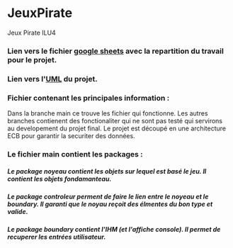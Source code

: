 # JeuxPirate
Jeux Pirate ILU4


### Lien vers le fichier [google sheets](https://docs.google.com/spreadsheets/d/1pEVe0BCmCFwTrj3oVM-OLpM3KjLV1VXAa6MbzpMAnc4/edit?gid=0#gid=0) avec la repartition du travail pour le projet.

### Lien vers l'[UML](https://lucid.app/lucidchart/2e8563b0-2497-4d1a-8210-dc52462ad762/edit?viewport_loc=-660%2C290%2C3778%2C1852%2C0_0&invitationId=inv_8b7d8a13-1c0c-465e-966b-c41893010b6c) du projet.


### Fichier contenant les principales information : 

Dans la branche main ce trouve les fichier qui fonctionne. Les autres branches contienent  des fonctionaliter qui ne sont pas testé qui servirons au developement du projet final. Le projet est découpé en une architecture ECB pour garantir la securiter des données. 

### Le fichier main contient les packages :  
##### Le package noyeau contient les objets sur lequel est basé le jeu. Il contient les objets fondamanteau.
##### Le package controleur perment de faire le lien entre le noyeau et le boundary. Il garanti que le noyau reçoit des élmentes du bon type et valide.
##### Le package boundary contient l'IHM (et l'affiche console). Il permet de recuperer les entrées utilisateur. 

###


